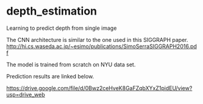 # depth_estimation
Learning to predict depth from single image

The CNN architecture is similar to the one used in this SIGGRAPH paper.
http://hi.cs.waseda.ac.jp/~esimo/publications/SimoSerraSIGGRAPH2016.pdf

The model is trained from scratch on NYU data set.

Prediction results are linked below. 

https://drive.google.com/file/d/0Bwz2ceHveK8GaFZqbXYxZ1pidEU/view?usp=drive_web
